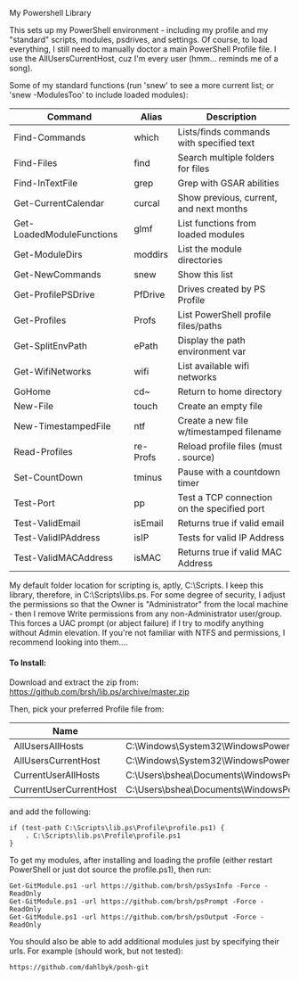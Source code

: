 My Powershell Library

This sets up my PowerShell environment - including my profile and my "standard" scripts, modules, psdrives, and settings. Of course, to load everything, I still need to manually doctor a main PowerShell Profile file. I use the AllUsersCurrentHost, cuz I'm every user (hmm... reminds me of a song). 

Some of my standard functions (run 'snew' to see a more current list; or 'snew -ModulesToo' to include loaded modules):

Command                   | Alias       | Description
-------                   | -----       | -----------
Find-Commands             | which       | Lists/finds commands with specified text
Find-Files                | find        | Search multiple folders for files
Find-InTextFile           | grep        | Grep with GSAR abilities
Get-CurrentCalendar       | curcal      | Show previous, current, and next months
Get-LoadedModuleFunctions | glmf        | List functions from loaded modules
Get-ModuleDirs            | moddirs     | List the module directories
Get-NewCommands           | snew        | Show this list
Get-ProfilePSDrive        | PfDrive     | Drives created by PS Profile
Get-Profiles              | Profs       | List PowerShell profile files/paths
Get-SplitEnvPath          | ePath       | Display the path environment var
Get-WifiNetworks          | wifi        | List available wifi networks
GoHome                    | cd~         | Return to home directory
New-File                  | touch       | Create an empty file
New-TimestampedFile       | ntf         | Create a new file w/timestamped filename
Read-Profiles             | re-Profs    | Reload profile files (must . source)
Set-CountDown             | tminus      | Pause with a countdown timer
Test-Port                 | pp          | Test a TCP connection on the specified port
Test-ValidEmail           | isEmail     | Returns true if valid email
Test-ValidIPAddress       | isIP        | Tests for valid IP Address
Test-ValidMACAddress      | isMAC       | Returns true if valid MAC Address

My default folder location for scripting is, aptly, C:\Scripts. I keep this library, therefore, in C:\Scripts\libs.ps. For some degree of security, I adjust the permissions so that the Owner is "Administrator" from the local machine - then I remove Write permissions from any non-Administrator user/group. This forces a UAC prompt (or abject failure) if I try to modify anything without Admin elevation. If you're not familiar with NTFS and permissions, I recommend looking into them....

#### To Install:

Download and extract the zip from: https://github.com/brsh/lib.ps/archive/master.zip

Then, pick your preferred Profile file from:

Name                   | Path
----                   | ----
AllUsersAllHosts       | C:\Windows\System32\WindowsPowerShell\v1.0\profile.ps1
AllUsersCurrentHost    | C:\Windows\System32\WindowsPowerShell\v1.0\Microsoft.PowerShell_profile.ps1
CurrentUserAllHosts    | C:\Users\bshea\Documents\WindowsPowerShell\profile.ps1
CurrentUserCurrentHost | C:\Users\bshea\Documents\WindowsPowerShell\Microsoft.PowerShell_profile.ps1

and add the following:
```
if (test-path C:\Scripts\lib.ps\Profile\profile.ps1) {
    . C:\Scripts\lib.ps\Profile\profile.ps1
}
```
To get my modules, after installing and loading the profile (either restart PowerShell or just dot source the profile.ps1), then run:
```
Get-GitModule.ps1 -url https://github.com/brsh/psSysInfo -Force -ReadOnly
Get-GitModule.ps1 -url https://github.com/brsh/psPrompt -Force -ReadOnly
Get-GitModule.ps1 -url https://github.com/brsh/psOutput -Force -ReadOnly
```
You should also be able to add additional modules just by specifying their urls. For example (should work, but not tested):
```
https://github.com/dahlbyk/posh-git
```

